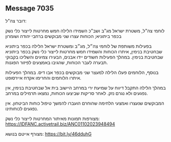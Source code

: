 ## Message 7035

דובר צה"ל:

לוחמי צה"ל, משטרת ישראל מג"ב ושב"כ השמידו הלילה חמש מחרטות לייצור כלי נשק בכפר ביתוניא; הכוחות עצרו שני מבוקשים ברחבי יהודה ושומרון

בפעילות משותפת של לוחמי צה״ל, מג״ב ומשטרת ישראל הלילה בכפר ביתוניא שבחטיבת בנימין, איתרו הכוחות והשמידו חמש מחרטות לייצור כלי נשק בכפר ביתוניא שבחטיבת בנימין.
במהלך הפעילות חשודים יידו אבנים, הבעירו צמיגים והשליכו בקבוקי תבערה לעבר הכוחות, שהגיבו באמצעים לפיזור הפגנות.

בנוסף, הלוחמים פעלו הלילה למעצר שני מבוקשים בכפר אבו דיס.
במהלך הפעילות איתרו הלוחמים והחרימו אקדח איירסופט.

במהלך הלילה התקבל דיווח על שמיעת ירי במרחב היישוב בית אל שבחטיבת בנימין, אין נפגעים ולא נגרם נזק. לאחר סריקות שביצעו הכוחות, נמצאו תרמילים במרחב.

המבוקשים שנעצרו ואמצעי הלחימה שהוחרם הועברו להמשך טיפול כוחות הביטחון. אין נפגעים לכוחותינו.

מצורפות תמונות מאיתור המחרטות לייצור כלי נשק: https://IDFANC.activetrail.biz/ANC01102023948494

מצורף אייטם בנושא: https://bit.ly/46dduhG

